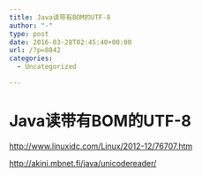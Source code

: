 ```yaml
---
title: Java读带有BOM的UTF-8
author: "-"
type: post
date: 2016-03-28T02:45:40+00:00
url: /?p=8842
categories:
  - Uncategorized

---
```

# Java读带有BOM的UTF-8
http://www.linuxidc.com/Linux/2012-12/76707.htm

http://akini.mbnet.fi/java/unicodereader/